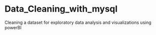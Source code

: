 # Data_Cleaning_with_mysql
Cleaning a dataset for exploratory data analysis and visualizations using powerBI
